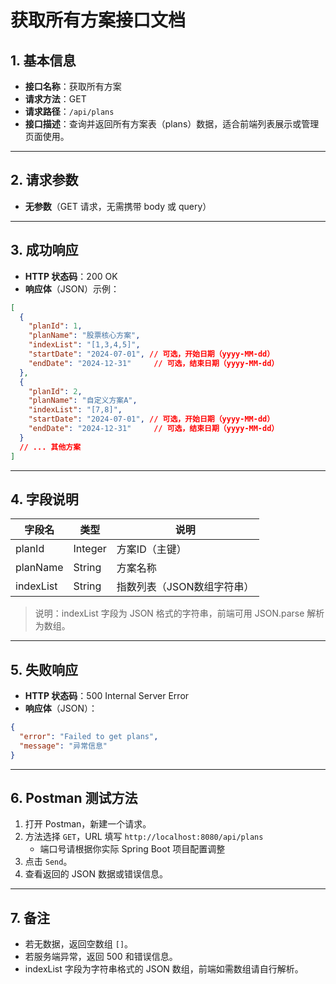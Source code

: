 # 获取所有方案接口文档

## 1. 基本信息

- **接口名称**：获取所有方案
- **请求方法**：GET
- **请求路径**：`/api/plans`
- **接口描述**：查询并返回所有方案表（plans）数据，适合前端列表展示或管理页面使用。

---

## 2. 请求参数

- **无参数**（GET 请求，无需携带 body 或 query）

---

## 3. 成功响应

- **HTTP 状态码**：200 OK
- **响应体**（JSON）示例：

```json
[
  {
    "planId": 1,
    "planName": "股票核心方案",
    "indexList": "[1,3,4,5]",
    "startDate": "2024-07-01", // 可选，开始日期（yyyy-MM-dd）
    "endDate": "2024-12-31"     // 可选，结束日期（yyyy-MM-dd）
  },
  {
    "planId": 2,
    "planName": "自定义方案A",
    "indexList": "[7,8]",
    "startDate": "2024-07-01", // 可选，开始日期（yyyy-MM-dd）
    "endDate": "2024-12-31"     // 可选，结束日期（yyyy-MM-dd）
  }
  // ... 其他方案
]
```

---

## 4. 字段说明

| 字段名     | 类型    | 说明                         |
|------------|---------|------------------------------|
| planId     | Integer | 方案ID（主键）               |
| planName   | String  | 方案名称                     |
| indexList  | String  | 指数列表（JSON数组字符串）   |

> 说明：indexList 字段为 JSON 格式的字符串，前端可用 JSON.parse 解析为数组。

---

## 5. 失败响应

- **HTTP 状态码**：500 Internal Server Error
- **响应体**（JSON）：

```json
{
  "error": "Failed to get plans",
  "message": "异常信息"
}
```

---

## 6. Postman 测试方法

1. 打开 Postman，新建一个请求。
2. 方法选择 `GET`，URL 填写 `http://localhost:8080/api/plans`
   - 端口号请根据你实际 Spring Boot 项目配置调整
3. 点击 `Send`。
4. 查看返回的 JSON 数据或错误信息。

---

## 7. 备注

- 若无数据，返回空数组 `[]`。
- 若服务端异常，返回 500 和错误信息。
- indexList 字段为字符串格式的 JSON 数组，前端如需数组请自行解析。 